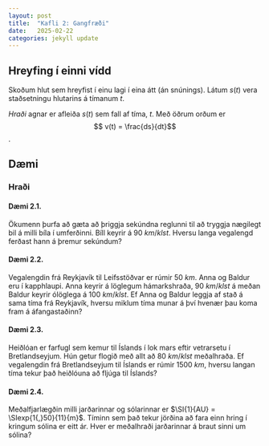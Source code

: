 ```yaml
---
layout: post
title:  "Kafli 2: Gangfræði"
date:   2025-02-22
categories: jekyll update
---
```


## Hreyfing í einni vídd

Skoðum hlut sem hreyfist í einu lagi í eina átt (án snúnings). Látum $s(t)$ vera staðsetningu hlutarins á tímanum $t$.

*Hraði* agnar er afleiða $s(t)$ sem fall af tíma, $t$. Með öðrum orðum er
$$ v(t) = \frac{ds}{dt}$$.


## Dæmi

### Hraði

#### Dæmi 2.1. 
Ökumenn þurfa að gæta að þriggja sekúndna reglunni til að tryggja nægilegt bil á milli bíla í umferðinni. Bíll keyrir á $\SI{90}{km/klst}$. Hversu langa vegalengd ferðast hann á þremur sekúndum?

#### Dæmi 2.2. 
Vegalengdin frá Reykjavík til Leifsstöðvar er rúmir $\SI{50}{km}$. Anna og Baldur eru í kapphlaupi. Anna keyrir á löglegum hámarkshraða, $\SI{90}{km/klst}$ á meðan Baldur keyrir ólöglega á $\SI{100}{km/klst}$. Ef Anna og Baldur leggja af stað á sama tíma frá Reykjavík, hversu miklum tíma munar á því hvenær þau koma fram á áfangastaðinn?

#### Dæmi 2.3. 
Heiðlóan er farfugl sem kemur til Íslands í lok mars eftir vetrarsetu í Bretlandseyjum. Hún getur flogið með allt að $\SI{80}{km/klst}$ meðalhraða. Ef vegalengdin frá Bretlandseyjum til Íslands er rúmir $\SI{1500}{km}$, hversu langan tíma tekur það heiðlóuna að fljúga til Íslands?

#### Dæmi 2.4.
Meðalfjarlægðin milli jarðarinnar og sólarinnar er $\SI{1}{AU} = \SIexp{1{,}50}{11}{m}$. Tíminn sem það tekur jörðina að fara einn hring í kringum sólina er eitt ár. Hver er meðalhraði jarðarinnar á braut sinni um sólina?